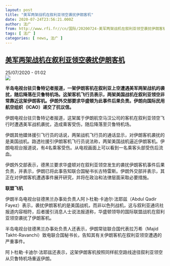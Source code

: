 ```yaml
---
layout: post
title: "美军两架战机在叙利亚领空袭扰伊朗客机"
date: 2020-07-24T23:56:21.000Z
author: 法广
from: http://www.rfi.fr//cn/国际/20200724-美军两架战机在叙利亚领空袭扰伊朗客机
tags: [ 法广 ]
categories: [ news, 法广 ]
---
```

<!--1595634981000-->
[美军两架战机在叙利亚领空袭扰伊朗客机](http://www.rfi.fr//cn/%E5%9B%BD%E9%99%85/20200724-%E7%BE%8E%E5%86%9B%E4%B8%A4%E6%9E%B6%E6%88%98%E6%9C%BA%E5%9C%A8%E5%8F%99%E5%88%A9%E4%BA%9A%E9%A2%86%E7%A9%BA%E8%A2%AD%E6%89%B0%E4%BC%8A%E6%9C%97%E5%AE%A2%E6%9C%BA)
------

<div>
<div>25/07/2020 - 01:02</div><img src="https://s.rfi.fr/media/display/15b39366-ce00-11ea-982c-005056bf87d6/w:310/p:16x9/a626b82681584420aa224778488a5dd203a83cbb.jpg"><p><strong>半岛电视台驻贝鲁特记者报道，一架伊朗客机在叙利亚上空遭遇美军两架战机的袭扰，随后降落在贝鲁特机场。这架客机飞行员表示，两架美国战机在叙利亚领空非常靠近这架伊朗客机。伊朗外交部要求华盛顿为此事件后果负责。伊朗向国际民用航空组织（ICAO）递交了抗议信。</strong></p><div class="t-content__body u-clearfix"><div class="m-interstitial"></div><p>伊朗电视台驻贝鲁特记者报道，这架属于伊朗航空马汉公司的客机在叙利亚领空飞行时遭遇美军战机袭扰，造成乘客受伤，随后降落至贝鲁特机场。</p><p>伊朗其他媒体援引飞行员的话说，两架战机飞行员的通话显示，对伊朗客机袭扰的是美国战机。路透社援引伊朗客机飞行员说法称，两架美国战机逼近伊朗客机。伊朗电视台报道说，有4名乘客受伤。从电视画面上可以看到一名乘客头部受伤后流血。</p><p>伊朗外交部表示，德黑兰要求华盛顿对在叙利亚领空发生的袭扰伊朗客机事件后果负责，并表示，伊朗已将此事告知联合国秘书长古特雷斯。伊朗外交部并表示，其正在对伊朗客机遭遇事件展开研究，并将在政治和法律层面采取必要措施。</p><p><strong>联盟飞机</strong></p><p>伊朗半岛电视台驻德黑兰办事处负责人阿卜杜勒·卡迪尔·法耶兹（Abdul Qadir Fayez）表示，袭扰伊朗客机的是美国战机，而非以色列战机，这与叙利亚通讯社报道内容相符，后者援引消息人士说法报道称，华盛顿领导的国际联盟战机在叙利亚领空袭扰了伊朗客机。</p><p>半岛电视台驻德黑兰办事处负责人还表示，伊朗常驻联合国代表拉万希（Majid Takht-Ravanchi）致电联合国秘书长，告知其有关伊朗客机在叙利亚领空遭遇的严重事件。</p><p>阿卜杜勒·卡迪尔·法耶兹还表示，这架伊朗客机按照同样航空路线途径叙利亚领空从贝鲁特机场重返伊朗。</p><p> </p><div class="o-self-promo o-self-promo--nl o-self-promo--hidden" data-selfpromo-newsletter></div><div class="o-self-promo o-self-promo--app o-self-promo--hidden" data-selfpromo-app></div></div>
</div>
